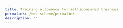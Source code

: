 ```yaml
---
title: Training allowance for selfsponsored trainees
permalink: /wss-scheme/permalink
description: ""
---
```

